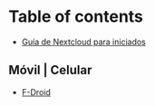 # Table of contents

* [Guía de Nextcloud para iniciados](README.md)

## Móvil \| Celular <a id="movil-celular"></a>

* [F-Droid](movil-celular/f-droid.md)

